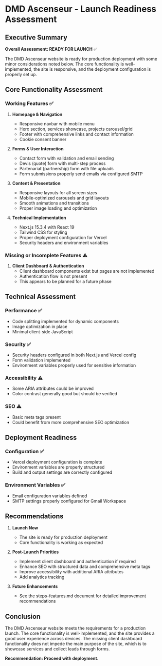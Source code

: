 # DMD Ascenseur - Launch Readiness Assessment

## Executive Summary

**Overall Assessment: READY FOR LAUNCH** ✅

The DMD Ascenseur website is ready for production deployment with some minor considerations noted below. The core functionality is well-implemented, the site is responsive, and the deployment configuration is properly set up.

## Core Functionality Assessment

### Working Features ✅

1. **Homepage & Navigation**
   - Responsive navbar with mobile menu
   - Hero section, services showcase, projects carousel/grid
   - Footer with comprehensive links and contact information
   - Cookie consent banner

2. **Forms & User Interaction**
   - Contact form with validation and email sending
   - Devis (quote) form with multi-step process
   - Partenariat (partnership) form with file uploads
   - Form submissions properly send emails via configured SMTP

3. **Content & Presentation**
   - Responsive layouts for all screen sizes
   - Mobile-optimized carousels and grid layouts
   - Smooth animations and transitions
   - Proper image loading and optimization

4. **Technical Implementation**
   - Next.js 15.3.4 with React 19
   - Tailwind CSS for styling
   - Proper deployment configuration for Vercel
   - Security headers and environment variables

### Missing or Incomplete Features ⚠️

1. **Client Dashboard & Authentication**
   - Client dashboard components exist but pages are not implemented
   - Authentication flow is not present
   - This appears to be planned for a future phase

## Technical Assessment

### Performance ✅
- Code splitting implemented for dynamic components
- Image optimization in place
- Minimal client-side JavaScript

### Security ✅
- Security headers configured in both Next.js and Vercel config
- Form validation implemented
- Environment variables properly used for sensitive information

### Accessibility ⚠️
- Some ARIA attributes could be improved
- Color contrast generally good but should be verified

### SEO ⚠️
- Basic meta tags present
- Could benefit from more comprehensive SEO optimization

## Deployment Readiness

### Configuration ✅
- Vercel deployment configuration is complete
- Environment variables are properly structured
- Build and output settings are correctly configured

### Environment Variables ✅
- Email configuration variables defined
- SMTP settings properly configured for Gmail Workspace

## Recommendations

1. **Launch Now**
   - The site is ready for production deployment
   - Core functionality is working as expected

2. **Post-Launch Priorities**
   - Implement client dashboard and authentication if required
   - Enhance SEO with structured data and comprehensive meta tags
   - Improve accessibility with additional ARIA attributes
   - Add analytics tracking

3. **Future Enhancements**
   - See the steps-features.md document for detailed improvement recommendations

## Conclusion

The DMD Ascenseur website meets the requirements for a production launch. The core functionality is well-implemented, and the site provides a good user experience across devices. The missing client dashboard functionality does not impede the main purpose of the site, which is to showcase services and collect leads through forms.

**Recommendation: Proceed with deployment.**
